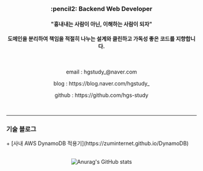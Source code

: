 
<!--
### Hi there 👋
**hgs-study/hgs-study** is a ✨ _special_ ✨ repository because its `README.md` (this file) appears on your GitHub profile.

Here are some ideas to get you started:

- 🔭 I’m currently working on ...
- 🌱 I’m currently learning ...
- 👯 I’m looking to collaborate on ...
- 🤔 I’m looking for help with ...
- 💬 Ask me about ...
- 📫 How to reach me: ...
- 😄 Pronouns: ...
- ⚡ Fun fact: ...
-->
<br>
<h3 align='center'>:pencil2: Backend Web Developer</h3>
<h4 align='center'> "흉내내는 사람이 아닌, 이해하는 사람이 되자" </h4>
<h4 align='center'> 도메인을 분리하여 책임을 적절히 나누는 설계와 클린하고 가독성 좋은 코드를 지향합니다. </h4>
<br>
<p align='center'> email : hgstudy_@naver.com </p>
<p align='center'> blog : https://blog.naver.com/hgstudy_ </p>
<p align='center'> github : https://github.com/hgs-study </p>
<br>

----
<h3>기술 블로그</h3>
 + [사내 AWS DynamoDB 적용기](https://zuminternet.github.io/DynamoDB)

<br>
<br>
<div align='center'>

![Anurag's GitHub stats](https://github-readme-stats.vercel.app/api?username=hgs-study&show_icons=true&theme=radical)

</div>

